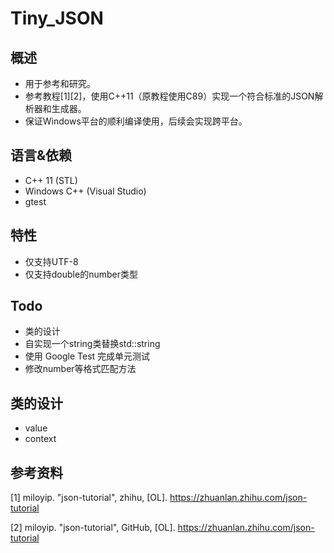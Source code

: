 # Tiny_JSON
## 概述
+ 用于参考和研究。
+ 参考教程[1][2]，使用C++11（原教程使用C89）实现一个符合标准的JSON解析器和生成器。
+ 保证Windows平台的顺利编译使用，后续会实现跨平台。  

## 语言&依赖
+ C++ 11 (STL)
+ Windows C++ (Visual Studio)
+ gtest

## 特性
+ 仅支持UTF-8 
+ 仅支持double的number类型

## Todo
+ 类的设计
+ 自实现一个string类替换std::string
+ 使用 Google Test 完成单元测试
+ 修改number等格式匹配方法

## 类的设计
+ value
+ context
## 参考资料
[1] miloyip. "json-tutorial", zhihu, [OL]. https://zhuanlan.zhihu.com/json-tutorial  

[2] miloyip. "json-tutorial", GitHub, [OL]. https://zhuanlan.zhihu.com/json-tutorial
